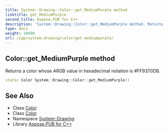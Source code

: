```yaml
---
title: System::Drawing::Color::get_MediumPurple method
linktitle: get_MediumPurple
second_title: Aspose.PUB for C++
description: 'System::Drawing::Color::get_MediumPurple method. Returns a color whose ARGB value in hexadecimal notation is #FF9370DB in C++.'
type: docs
weight: 10600
url: /cpp/system.drawing/color/get_mediumpurple/
---
```

## Color::get_MediumPurple method


Returns a color whose ARGB value in hexadecimal notation is #FF9370DB.

```cpp
static Color System::Drawing::Color::get_MediumPurple()
```

## See Also

* Class [Color](../)
* Class [Color](../)
* Namespace [System::Drawing](../../)
* Library [Aspose.PUB for C++](../../../)
